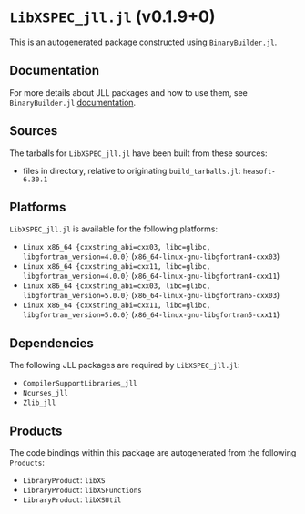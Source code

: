 # `LibXSPEC_jll.jl` (v0.1.9+0)

This is an autogenerated package constructed using [`BinaryBuilder.jl`](https://github.com/JuliaPackaging/BinaryBuilder.jl).

## Documentation

For more details about JLL packages and how to use them, see `BinaryBuilder.jl` [documentation](https://docs.binarybuilder.org/stable/jll/).

## Sources

The tarballs for `LibXSPEC_jll.jl` have been built from these sources:

* files in directory, relative to originating `build_tarballs.jl`: `heasoft-6.30.1`

## Platforms

`LibXSPEC_jll.jl` is available for the following platforms:

* `Linux x86_64 {cxxstring_abi=cxx03, libc=glibc, libgfortran_version=4.0.0}` (`x86_64-linux-gnu-libgfortran4-cxx03`)
* `Linux x86_64 {cxxstring_abi=cxx11, libc=glibc, libgfortran_version=4.0.0}` (`x86_64-linux-gnu-libgfortran4-cxx11`)
* `Linux x86_64 {cxxstring_abi=cxx03, libc=glibc, libgfortran_version=5.0.0}` (`x86_64-linux-gnu-libgfortran5-cxx03`)
* `Linux x86_64 {cxxstring_abi=cxx11, libc=glibc, libgfortran_version=5.0.0}` (`x86_64-linux-gnu-libgfortran5-cxx11`)

## Dependencies

The following JLL packages are required by `LibXSPEC_jll.jl`:

* `CompilerSupportLibraries_jll`
* `Ncurses_jll`
* `Zlib_jll`

## Products

The code bindings within this package are autogenerated from the following `Products`:

* `LibraryProduct`: `libXS`
* `LibraryProduct`: `libXSFunctions`
* `LibraryProduct`: `libXSUtil`
